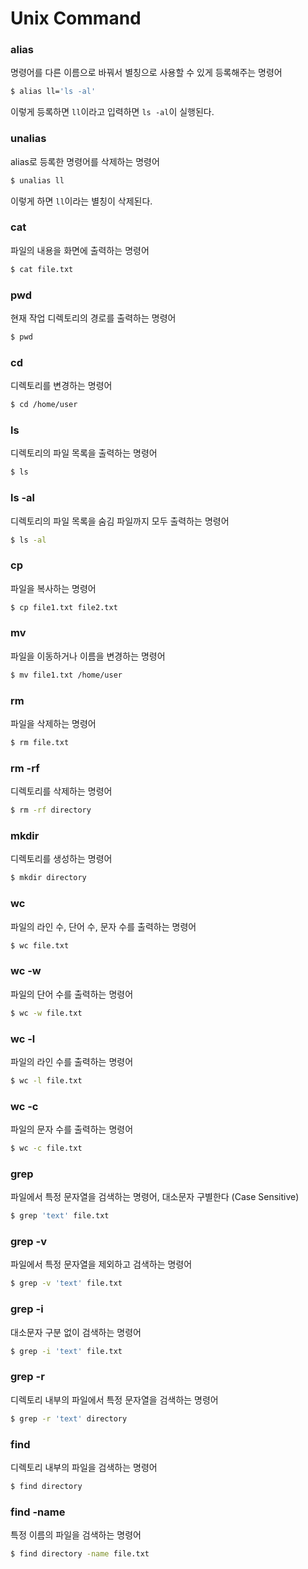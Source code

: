 # Unix Command

### alias

명령어를 다른 이름으로 바꿔서 별칭으로 사용할 수 있게 등록해주는 명령어

```bash
$ alias ll='ls -al'
```

이렇게 등록하면 `ll`이라고 입력하면 `ls -al`이 실행된다.

### unalias

alias로 등록한 명령어를 삭제하는 명령어

```bash
$ unalias ll
```

이렇게 하면 `ll`이라는 별칭이 삭제된다.

### cat

파일의 내용을 화면에 출력하는 명령어

```bash
$ cat file.txt
```

### pwd

현재 작업 디렉토리의 경로를 출력하는 명령어

```bash
$ pwd
```

### cd

디렉토리를 변경하는 명령어

```bash
$ cd /home/user
```

### ls

디렉토리의 파일 목록을 출력하는 명령어

```bash
$ ls
```

### ls -al

디렉토리의 파일 목록을 숨김 파일까지 모두 출력하는 명령어

```bash
$ ls -al
```

### cp

파일을 복사하는 명령어

```bash
$ cp file1.txt file2.txt
```

### mv

파일을 이동하거나 이름을 변경하는 명령어

```bash
$ mv file1.txt /home/user
```

### rm

파일을 삭제하는 명령어

```bash
$ rm file.txt
```

### rm -rf

디렉토리를 삭제하는 명령어

```bash
$ rm -rf directory
```

### mkdir

디렉토리를 생성하는 명령어

```bash
$ mkdir directory
```

### wc

파일의 라인 수, 단어 수, 문자 수를 출력하는 명령어

```bash
$ wc file.txt
```

### wc -w

파일의 단어 수를 출력하는 명령어

```bash
$ wc -w file.txt
```

### wc -l

파일의 라인 수를 출력하는 명령어

```bash
$ wc -l file.txt
```

### wc -c

파일의 문자 수를 출력하는 명령어

```bash
$ wc -c file.txt
```

### grep

파일에서 특정 문자열을 검색하는 명령어, 대소문자 구별한다 (Case Sensitive)

```bash
$ grep 'text' file.txt
```

### grep -v

파일에서 특정 문자열을 제외하고 검색하는 명령어

```bash
$ grep -v 'text' file.txt
```

### grep -i

대소문자 구분 없이 검색하는 명령어

```bash
$ grep -i 'text' file.txt
```

### grep -r

디렉토리 내부의 파일에서 특정 문자열을 검색하는 명령어

```bash
$ grep -r 'text' directory
```

### find

디렉토리 내부의 파일을 검색하는 명령어

```bash
$ find directory
```

### find -name

특정 이름의 파일을 검색하는 명령어

```bash
$ find directory -name file.txt
```

